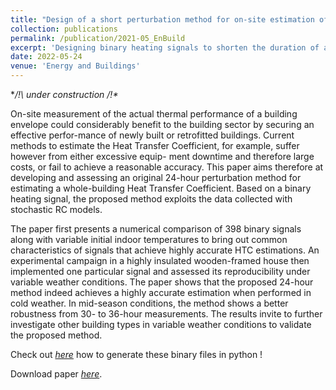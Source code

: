 ```yaml
---
title: "Design of a short perturbation method for on-site estimation of a building envelope thermal performance"
collection: publications
permalink: /publication/2021-05_EnBuild
excerpt: 'Designing binary heating signals to shorten the duration of an on-site HTC measurement'
date: 2022-05-24
venue: 'Energy and Buildings'
---
```


**/!\ under construction /!\**

On-site measurement of the actual thermal performance of a building envelope could considerably benefit
to the building sector by securing an effective perfor-mance of newly built or retrofitted buildings. Current
methods to estimate the Heat Transfer Coefficient, for example, suffer however from either excessive equip-
ment downtime and therefore large costs, or fail to achieve a reasonable accuracy. This paper aims therefore
at developing and assessing an original 24-hour perturbation method for estimating a whole-building Heat
Transfer Coefficient. Based on a binary heating signal, the proposed method exploits the data collected with
stochastic RC models.

The paper first presents a numerical comparison of 398 binary signals along with variable initial indoor
temperatures to bring out common characteristics of signals that achieve highly accurate HTC estimations.
An experimental campaign in a highly insulated wooden-framed house then implemented one particular
signal and assessed its reproducibility under variable weather conditions. The paper shows that the proposed
24-hour method indeed achieves a highly accurate estimation when performed in cold weather. In mid-season
conditions, the method shows a better robustness from 30- to 36-hour measurements. The results invite to
further investigate other building types in variable weather conditions to validate the proposed method.


Check out [*here*](https://sarah-ju.github.io/posts/2022/05/24/prbs-tutorial/) how to generate these binary files in python !

Download paper [*here*](https://www.researchgate.net/publication/360236258_Design_of_a_short_perturbation_method_for_on-site_estimation_of_a_building_envelope_thermal_performance).
